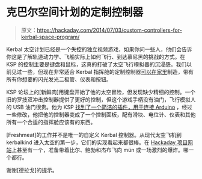 # 克巴尔空间计划的定制控制器

> 原文：<https://hackaday.com/2014/07/03/custom-controllers-for-kerbal-space-program/>

Kerbal 太空计划已经是一个失控的独立视频游戏，如果你问一些人，他们会告诉你这是了解轨道动力学、飞船实际上如何飞行、到达慕尼黑的挑战的方式。在 KSP 的控制主要是键盘和鼠标，这真的打破了太空飞行模拟器的沉浸感。我们以前见过一些，但现在非常适合 Kerbal 指挥舱的定制控制器[可以在家里](http://forum.kerbalspaceprogram.com/threads/84672-My-homebuild-controller-for-KSP-%28Picture-heavy%29)制造，带有所有你想要的闪光发光二极管、仪表和按钮。

KSP 论坛上的[新鲜肉]用键盘开始了他的太空冒险，但发现缺少精细的控制。一个旧的罗技双冲击控制器提供了更好的控制，但这个游戏手柄没有油门，飞行模拟人的 USB 油门很贵。他为 KSP [找到了一个简洁的插件，用于连接 Arduino](http://forum.kerbalspaceprogram.com/threads/66393-Hardware-Plugin-Arduino-based-physical-display-serial-port-io-tutorial-%2804-May%29) ，经过一些修改，他把他的控制器变成了一个控制面板，配有滑块、电位计、仪表和其他所有一个合适的指挥舱应该有的东西。

[Freshmeat]的工作并不是唯一的自定义 Kerbal 控制器。从现代太空飞机到 kerbalkind 进入太空的第一步，它们的实现看起来都很棒。在 [Hackaday 项目网站](http://hackaday.io/project/167-Ksp-Control-Center)上甚至有一个，准备带着比尔、鲍勃和杰布飞向 mün 或一场激烈的爆炸。哪一个都行。

谢谢[德拉戈]的提示。
